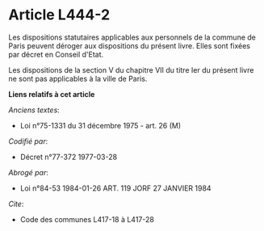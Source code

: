 # Article L444-2

Les dispositions statutaires applicables aux personnels de la commune de Paris peuvent déroger aux dispositions du présent
livre. Elles sont fixées par décret en Conseil d'Etat.

Les dispositions de la section V du chapitre VII du titre Ier du présent livre ne sont pas applicables à la ville de Paris.

**Liens relatifs à cet article**

_Anciens textes_:

  - Loi n°75-1331 du 31 décembre 1975 - art. 26 (M)

_Codifié par_:

  - Décret n°77-372 1977-03-28

_Abrogé par_:

  - Loi n°84-53 1984-01-26 ART. 119 JORF 27 JANVIER 1984

_Cite_:

  - Code des communes L417-18 à L417-28
